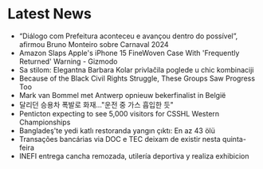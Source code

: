 # Latest News
-  “Diálogo com Prefeitura aconteceu e avançou dentro do possível”, afirmou Bruno Monteiro sobre Carnaval 2024
-  Amazon Slaps Apple's iPhone 15 FineWoven Case With 'Frequently Returned' Warning - Gizmodo
-  Sa stilom: Elegantna Barbara Kolar privlačila poglede u chic kombinaciji
-  Because of the Black Civil Rights Struggle, These Groups Saw Progress Too
-  Mark van Bommel met Antwerp opnieuw bekerfinalist in België
-  달리던 승용차 폭발로 화재…"운전 중 가스 흡입한 듯"
-  Penticton expecting to see 5,000 visitors for CSSHL Western Championships
-  Bangladeş'te yedi katlı restoranda yangın çıktı: En az 43 ölü
-  Transações bancárias via DOC e TEC deixam de existir nesta quinta-feira
-  INEFI entrega cancha remozada, utilería deportiva y realiza exhibicion

